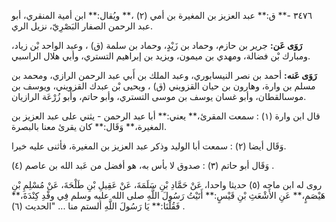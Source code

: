 ٣٤٧٦ -** ق:** عبد العزيز بن المغيرة بن أمي (٢) ،** ويُقال:** ابن أمية المنقري، أبو عبد الرحمن الصفار البَصْرِيّ، نزيل الري.

**رَوَى عَن:** جرير بن حازم، وحماد بن زَيْدٍ، وحماد بن سلمة (ق) ، وعبد الواحد بْن زياد، ومبارك بْن فضالة، ومهدي بن ميمون، ويزيد بن إبراهيم التستري، وأبي هلال الراسبي.

**رَوَى عَنه:** أحمد بن نصر النيسابوري، وعبد الملك بن أَبي عبد الرحمن الرازي، ومحمد بن مسلم بن وارة، وهارون بن حيان القزويني (ق) ، ويحيى بْن عبدك القزويني، ويوسف بن موسىالقطان، وأبو غسان يوسف بن موسى التستري، وأبو حاتم، وأبو زُرْعَة الرازيان.

قال ابن وارة (١) : سمعت المقرئ،** يعني:** أبا عبد الرحمن - يثني على عبد العزيز بن المغيرة،** وَقَال:** كان يقرئ معنا بالبصرة.

وَقَال أيضا (٢) : سمعت أبا الوليد وذكر عبد العزيز بن المغيرة، فأثنى عليه خيرا.

وَقَال أبو حاتم (٣) : صدوق لا بأس به، هو أفضل من عَبد الله بن عاصم (٤) .

روى له ابن ماجه (٥) حديثا واحدا، عَنْ حَمَّادِ بْنِ سَلَمَةَ، عَنْ عَقِيلِ بْنِ طَلْحَةَ، عَنْ مُسْلِمِ بْنِ هَيْصَمٍ،** عَنِ الأَشْعَثِ بْنِ قَيْسٍ:** أَتَيْتُ رَسُولَ اللَّهِ صلى الله عليه وسلم فِي وفْدِ كِنْدَةَ،** فَقُلْنَا:** يَا رَسُولَ اللَّهِ ألستم منا ... "الحديث (٦) .